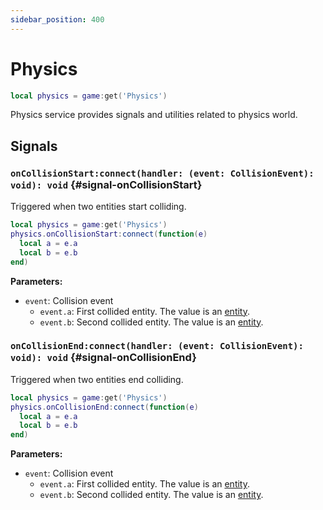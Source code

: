 ```yaml
---
sidebar_position: 400
---
```


# Physics

```lua
local physics = game:get('Physics')
```

Physics service provides signals and utilities related to physics world.

## Signals

### `onCollisionStart:connect(handler: (event: CollisionEvent): void): void` {#signal-onCollisionStart}

Triggered when two entities start colliding.

```lua
local physics = game:get('Physics')
physics.onCollisionStart:connect(function(e)
  local a = e.a
  local b = e.b
end)
```

**Parameters:**

- `event`: Collision event
  - `event.a`: First collided entity. The value is an [entity](../entity/entity.md).
  - `event.b`: Second collided entity. The value is an [entity](../entity/entity.md).


### `onCollisionEnd:connect(handler: (event: CollisionEvent): void): void` {#signal-onCollisionEnd}

Triggered when two entities end colliding.

```lua
local physics = game:get('Physics')
physics.onCollisionEnd:connect(function(e)
  local a = e.a
  local b = e.b
end)
```

**Parameters:**

- `event`: Collision event
  - `event.a`: First collided entity. The value is an [entity](../entity/entity.md).
  - `event.b`: Second collided entity. The value is an [entity](../entity/entity.md).

